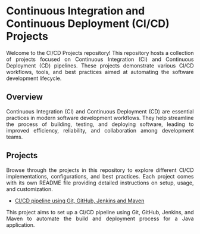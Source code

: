 # Continuous Integration and Continuous Deployment (CI/CD) Projects

<p align="justify">Welcome to the CI/CD Projects repository! This repository hosts a collection of projects focused on Continuous Integration (CI) and Continuous Deployment (CD) pipelines. These projects demonstrate various CI/CD workflows, tools, and best practices aimed at automating the software development lifecycle.</p>

## Overview

<p align="justify">Continuous Integration (CI) and Continuous Deployment (CD) are essential practices in modern software development workflows. They help streamline the process of building, testing, and deploying software, leading to improved efficiency, reliability, and collaboration among development teams.</p>

## Projects

<p align="justify">Browse through the projects in this repository to explore different CI/CD implementations, configurations, and best practices. Each project comes with its own README file providing detailed instructions on setup, usage, and customization.</p>

- [CI/CD pipeline using Git, GitHub, Jenkins and Maven](https://github.com/DDMateus/DevOps/tree/a237279a9fe4e808a54be43ce01e1c871a3a31bb/CICD%20pipeline%20using%20Git%2C%20GitHub%2C%20Jenkins%20and%20Maven)

<p align="justify">This project aims to set up a CI/CD pipeline using Git, GitHub, Jenkins, and Maven to automate the build and deployment process for a Java application.</p>
